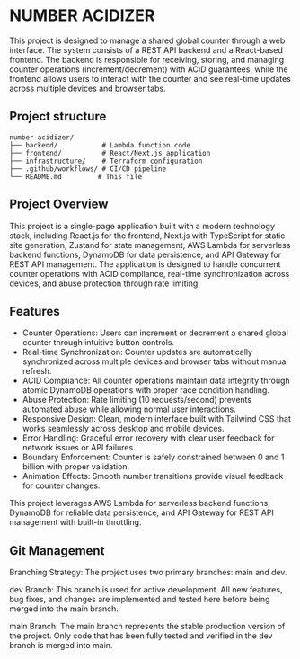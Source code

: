 # NUMBER ACIDIZER

This project is designed to manage a shared global counter through a web interface. The system consists of a REST API backend and a React-based frontend. The backend is responsible for receiving, storing, and managing counter operations (increment/decrement) with ACID guarantees, while the frontend allows users to interact with the counter and see real-time updates across multiple devices and browser tabs.

## Project structure

```
number-acidizer/
├── backend/           # Lambda function code
├── frontend/          # React/Next.js application
├── infrastructure/    # Terraform configuration
├── .github/workflows/ # CI/CD pipeline
└── README.md         # This file
```

## Project Overview

This project is a single-page application built with a modern technology stack, including React.js for the frontend, Next.js with TypeScript for static site generation, Zustand for state management, AWS Lambda for serverless backend functions, DynamoDB for data persistence, and API Gateway for REST API management.
The application is designed to handle concurrent counter operations with ACID compliance, real-time synchronization across devices, and abuse protection through rate limiting.

## Features

- Counter Operations: Users can increment or decrement a shared global counter through intuitive button controls.
- Real-time Synchronization: Counter updates are automatically synchronized across multiple devices and browser tabs without manual refresh.
- ACID Compliance: All counter operations maintain data integrity through atomic DynamoDB operations with proper race condition handling.
- Abuse Protection: Rate limiting (10 requests/second) prevents automated abuse while allowing normal user interactions.
- Responsive Design: Clean, modern interface built with Tailwind CSS that works seamlessly across desktop and mobile devices.
- Error Handling: Graceful error recovery with clear user feedback for network issues or API failures.
- Boundary Enforcement: Counter is safely constrained between 0 and 1 billion with proper validation.
- Animation Effects: Smooth number transitions provide visual feedback for counter changes.

This project leverages AWS Lambda for serverless backend functions, DynamoDB for reliable data persistence, and API Gateway for REST API management with built-in throttling.

## Git Management

Branching Strategy: The project uses two primary branches: main and dev.

dev Branch: This branch is used for active development. All new features, bug fixes, and changes are implemented and tested here before being merged into the main branch.

main Branch: The main branch represents the stable production version of the project. Only code that has been fully tested and verified in the dev branch is merged into main.

